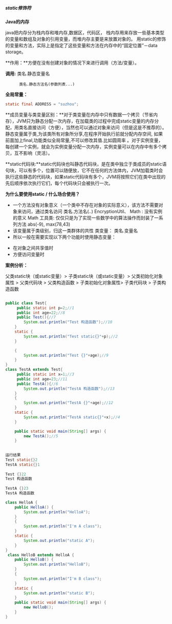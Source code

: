 ##### static修饰符

**Java的内存**

java把内存分为栈内存和堆内存,数据区，代码区，
栈内存用来存放一些基本类型的变量和数组及对象的引用变量，而堆内存主要是来放置对象的。
用static的修饰的变量和方法，实际上是指定了这些变量和方法在内存中的“固定位置”－data storage。

**作用：**方便在没有创建对象的情况下来进行调用（方法/变量）。 

**调用:** 类名.静态变量名

          类名.静态方法名(参数列表...)

**全局常量：**

```java
static final ADDRESS = "suzhou";
```

  **成员变量与类变量区别：**对于类变量在内存中只有数据一个拷贝（节省内存），JVM只为静态分配一次内存，在加载类的过程中完成static变量的内存分配，用类名直接访问（方便），当然也可以通过对象来访问（但是这是不推荐的）。静态变量属于类,为该类所有对象所分享,在程序开始执行前就分配内存空间, 如果前面加上final,功能类似全局常量,不可以修改其值.比如圆周率 。对于实例变量，每创建一个实例，就会为实例变量分配一次内存，实例变量可以在内存中有多个拷贝，互不影响（灵活）。

**static代码块:**static代码块也叫静态代码块，是在类中独立于类成员的static语句块，可以有多个，位置可以随便放，它不在任何的方法体内，JVM加载类时会执行这些静态的代码块，如果static代码块有多个，JVM将按照它们在类中出现的先后顺序依次执行它们，每个代码块只会被执行一次。

**为什么要使用static /  什么场合使用？**

* 一个方法没有对象意义（一个类中不存在对象的实际意义），该方法不需要对象来访问，通过类名访问
   类名.方法名(..)
   EncryptionUtil、 Math : 没有实例的意义
   Math 工具类: 仅仅只是为了实现一些数学中的算法操作而封装了一系列方法  abs(-9), max(78,43)
* 该变量属于类级别，归这一类群体的共性
     类变量： 类名.变量名
* 所以一般在需要实现以下两个功能时使用静态变量：  
- 在对象之间共享值时
- 方便访问变量时


 **案例分析：**  

父类static块（或static变量）> 子类static块（或static变量）> 父类初始化对象属性 > 父类代码块 > 父类构造函数 > 子类初始化对象属性> 子类代码块 > 子类构造函数

~~~java

public class Test{
     public static int p=2;//1
     public int age=22;//8
     public Test(){//7
        System.out.println("Test 构造函数");//10
    }
    static {
        System.out.println("Test static{}"+p);//2
    }

    {
        System.out.println("Test {}"+age);//9
    }
}
class TestA extends Test{
     public static int x=1;//3
     public int age=23;//11
     public TestA(){//6
        System.out.println("TestA 构造函数");//13
    }
    {
        System.out.println("TestA {}"+age);//12
    }
    static {
        System.out.println("TestA static{}"+x);//4
    }

    public static void main(String[] args) {
        new TestA();//5
    }
    
    
运行结果
Test static{}2
TestA static{}1
    
Test {}22
Test 构造函数
    
TestA {}23
TestA 构造函数
~~~



~~~java
class HelloA {
    public HelloA() {
        System.out.println("HelloA");
    }
    {
        System.out.println("I'm A class");
    }
    static {
        System.out.println("static A");
    }
}
 class HelloB extends HelloA {
    public HelloB() {
        System.out.println("HelloB");
    }
    {
        System.out.println("I'm B class");
    }
    static {
        System.out.println("static B");
    }
    public static void main(String[] args) {
        new HelloB();
    }
}
~~~

